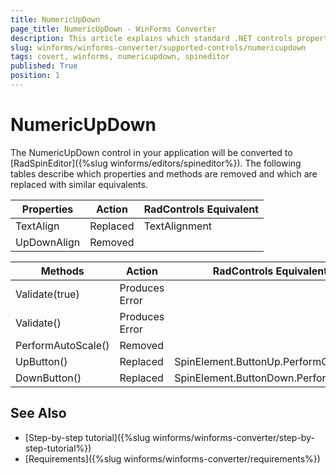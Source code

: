 ```yaml
---
title: NumericUpDown
page_title: NumericUpDown - WinForms Converter
description: This article explains which standard .NET controls properties are removed and which are replaced with similar equivalents. 
slug: winforms/winforms-converter/supported-controls/numericupdown
tags: covert, winforms, numericupdown, spineditor
published: True
position: 1
---
```


# NumericUpDown

The NumericUpDown control in your application will be converted to [RadSpinEditor]({%slug winforms/editors/spineditor%}). The following tables describe which properties and methods are removed and which are replaced with similar equivalents.

|Properties|Action|RadControls Equivalent|
|---|---|---|
|TextAlign|Replaced|TextAlignment|
|UpDownAlign|Removed|   |

|Methods|Action|RadControls Equivalent|
|---|---|---|
|Validate(true)|Produces Error|   |
|Validate()|Produces Error|   |
|PerformAutoScale()|Removed|   |
|UpButton()|Replaced|SpinElement.ButtonUp.PerformClick()|
|DownButton()|Replaced|SpinElement.ButtonDown.PerformClick()|


## See Also

* [Step-by-step tutorial]({%slug winforms/winforms-converter/step-by-step-tutorial%})
* [Requirements]({%slug winforms/winforms-converter/requirements%})
